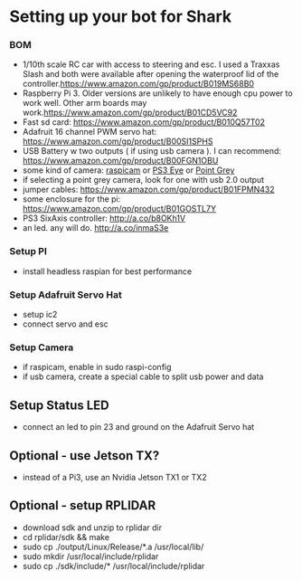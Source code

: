 # Setting up your bot for Shark #

### BOM ###
* 1/10th scale RC car with access to steering and esc. I used a Traxxas Slash and both were available after opening the waterproof lid of the controller.<https://www.amazon.com/gp/product/B019MS68B0>
* Raspberry Pi 3. Older versions are unlikely to have enough cpu power to work well. Other arm boards may work.<https://www.amazon.com/gp/product/B01CD5VC92>
* Fast sd card: <https://www.amazon.com/gp/product/B010Q57T02>
* Adafruit 16 channel PWM servo hat: <https://www.amazon.com/gp/product/B00SI1SPHS>
* USB Battery w two outputs ( if using usb camera ). I can recommend: <https://www.amazon.com/gp/product/B00FGN1OBU>
* some kind of camera:
[raspicam](https://www.amazon.com/gp/product/B00N1YJKFS)
or [PS3 Eye](http://a.co/08GHjk2) or [Point Grey](http://www.ebay.com/sch/i.html?_nkw=point%20grey)
* if selecting a point grey camera, look for one with usb 2.0 output
* jumper cables: <https://www.amazon.com/gp/product/B01FPMN432>
* some enclosure for the pi: <https://www.amazon.com/gp/product/B01GOSTL7Y>
* PS3 SixAxis controller: <http://a.co/b8OKh1V>
* an led. any will do. <http://a.co/inmaS3e>

### Setup PI ###
* install headless raspian for best performance

### Setup Adafruit Servo Hat ###
* setup ic2
* connect servo and esc

### Setup Camera ###
* if raspicam, enable in sudo raspi-config
* if usb camera, create a special cable to split usb power and data

## Setup Status LED ###
* connect an led to pin 23 and ground on the Adafruit Servo hat

## Optional - use Jetson TX? ##
* instead of a Pi3, use an Nvidia Jetson TX1 or TX2

## Optional - setup RPLIDAR ###
* download sdk and unzip to rplidar dir
* cd rplidar/sdk && make
* sudo cp ./output/Linux/Release/*.a /usr/local/lib/
* sudo mkdir /usr/local/include/rplidar
* sudo cp ./sdk/include/* /usr/local/include/rplidar

